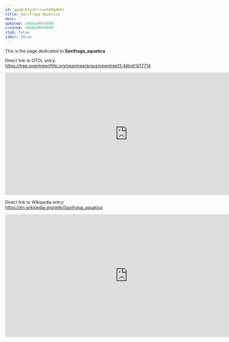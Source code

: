 ```yaml
---
id: gga8c6fgr8rrxoxkk0g4bbl
title: Saxifraga Aquatica
desc: ''
updated: 1648144045699
created: 1648144045699
stub: false
isDir: false
---
```

This is the page dedicated to **Saxifraga_aquatica**


Direct link to OTOL entry: https://tree.opentreeoflife.org/opentree/argus/opentree13.4@ott1017714



<html>
    <body>
    <iframe src="https://tree.opentreeoflife.org/opentree/argus/opentree13.4@ott1017714"
    width="800" height="400" frameborder="0" allowfullscreen> </iframe>
    </body>
</html>
    


Direct link to Wikipedia entry: https://en.wikipedia.org/wiki/Saxifraga_aquatica



<html>
    <body>
    <iframe src="https://en.wikipedia.org/wiki/Saxifraga_aquatica"
    width="800" height="400" frameborder="0" allowfullscreen> </iframe>
    </body>
</html>
    
